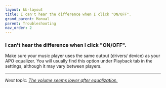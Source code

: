 ```yaml
---
layout: kb-layout
title: I can't hear the difference when I click "ON/OFF".
grand_parent: Manual
parent: Troubleshooting
nav_order: 2
---
```


### I can't hear the difference when I click "ON/OFF".

Make sure your music player uses the same output (drivers/ device) as your APO equalizer. You will usually find this option under Playback tab in the settings, although it may vary between players.

---

*Next topic: [The volume seems lower after equalization.](https://komunikacjatechnicznavistula.github.io/kacper-bojakowski/manual/troubleshooting/volume-lower/)*
